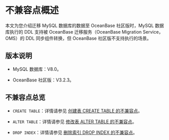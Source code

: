 # 不兼容点概述

本文为您介绍迁移 MySQL 数据库的数据至 OceanBase 社区版时，MySQL 数据库执行的 DDL 支持被 OceanBase 迁移服务（OceanBase Migration Service，OMS）的 DDL 同步组件转换，但 OceanBase 社区版不支持执行的场景。

## 版本说明

* MySQL 数据库：V8.0。

* OceanBase 社区版：V3.2.3。

## 不兼容点总览

* `CREATE TABLE`：详情请参见 [创建表 CREATE TABLE 的不兼容点](200.create-table-incompatible/100.create-table-incompatible-overview.md)。

* `ALTER TABLE`：详情请参见 [修改表 ALTER TABLE 的不兼容点](300.alter-table-incompatible/100.alter-table-incompatible-1.md)。

* `DROP INDEX`：详情请参见 [删除索引 DROP INDEX 的不兼容点](../1000.mysql-incompatible/400.drop-index-incompatible.md)。
